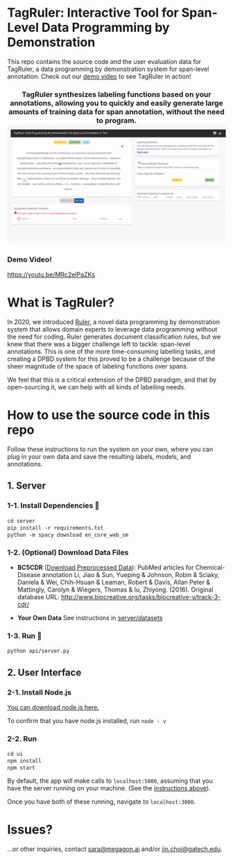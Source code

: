 # TagRuler: Interactive Tool for Span-Level Data Programming by Demonstration
This repo contains the source code and the user evaluation data for TagRuler, a data programming by demonstration system for span-level annotation.
Check out our [demo video](https://youtu.be/MRc2elPaZKs) to see TagRuler in action!


<h3 align="center">
TagRuler synthesizes labeling functions based on your annotations, allowing you to quickly and easily generate large amounts of training data for span annotation, without the need to program. <br/>
 <a href="https://youtu.be/MRc2elPaZKs"><img width=800px src=tagruler-teaser.gif></a>
</h3>

### Demo Video!

https://youtu.be/MRc2elPaZKs

# <a name='About'></a>What is TagRuler?

In 2020, we introduced [Ruler](https://github.com/megagonlabs/ruler), a novel data programming by demonstration system that allows domain experts to leverage data programming without the need for coding.  Ruler generates document classification rules, but we knew that there was a bigger challenge left to tackle:  span-level annotations. This is one of the more time-consuming labelling tasks, and creating a DPBD system for this proved to be a challenge because of the sheer magnitude of the space of labeling functions over spans.

We feel that this is a critical extension of the DPBD paradigm, and that by open-sourcing it, we can help with all kinds of labelling needs.

# <a name='Use'></a>How to use the source code in this repo

Follow these instructions to run the system on your own, where you can plug in your own data and save the resulting labels, models, and annotations.

## 1. Server

### 1-1. Install Dependencies :wrench:

```shell
cd server
pip install -r requirements.txt
python -m spacy download en_core_web_sm
```

### 1-2. (Optional) Download Data Files

- **BC5CDR** ([Download Preprocessed Data](https://drive.google.com/file/d/1kKeINUOjtCVGr1_L3aC3qDo3-O-jr5hR/view?usp=sharing)): PubMed articles for Chemical-Disease annotation
Li, Jiao & Sun, Yueping & Johnson, Robin & Sciaky, Daniela & Wei, Chih-Hsuan & Leaman, Robert & Davis, Allan Peter & Mattingly, Carolyn & Wiegers, Thomas & lu, Zhiyong. (2016). Original database URL: http://www.biocreative.org/tasks/biocreative-v/track-3-cdr/

- **Your Own Data** See instructions in [server/datasets](server/datasets)

### 1-3. Run :runner:

```
python api/server.py
```

## 2. User Interface

### 2-1. Install Node.js

[You can download node.js here.](https://nodejs.org/en/)

To confirm that you have node.js installed, run `node - v`

### 2-2. Run

```shell
cd ui
npm install 
npm start
```

By default, the app will make calls to `localhost:5000`, assuming that you have the server running on your machine. (See the [instructions above](#Engine)).

Once you have both of these running, navigate to `localhost:3000`.


# Issues?

...or other inquiries, contact <sara@megagon.ai> and/or <jin.choi@gatech.edu>.

